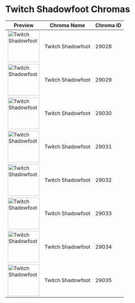 # Twitch Shadowfoot Chromas

| Preview | Chroma Name | Chroma ID |
|---|---|---|
| <img src='https://raw.communitydragon.org/latest/plugins/rcp-be-lol-game-data/global/default/v1/champion-chroma-images/29/29028.png' alt='Twitch Shadowfoot' width='100'> | Twitch Shadowfoot | 29028 |
| <img src='https://raw.communitydragon.org/latest/plugins/rcp-be-lol-game-data/global/default/v1/champion-chroma-images/29/29029.png' alt='Twitch Shadowfoot' width='100'> | Twitch Shadowfoot | 29029 |
| <img src='https://raw.communitydragon.org/latest/plugins/rcp-be-lol-game-data/global/default/v1/champion-chroma-images/29/29030.png' alt='Twitch Shadowfoot' width='100'> | Twitch Shadowfoot | 29030 |
| <img src='https://raw.communitydragon.org/latest/plugins/rcp-be-lol-game-data/global/default/v1/champion-chroma-images/29/29031.png' alt='Twitch Shadowfoot' width='100'> | Twitch Shadowfoot | 29031 |
| <img src='https://raw.communitydragon.org/latest/plugins/rcp-be-lol-game-data/global/default/v1/champion-chroma-images/29/29032.png' alt='Twitch Shadowfoot' width='100'> | Twitch Shadowfoot | 29032 |
| <img src='https://raw.communitydragon.org/latest/plugins/rcp-be-lol-game-data/global/default/v1/champion-chroma-images/29/29033.png' alt='Twitch Shadowfoot' width='100'> | Twitch Shadowfoot | 29033 |
| <img src='https://raw.communitydragon.org/latest/plugins/rcp-be-lol-game-data/global/default/v1/champion-chroma-images/29/29034.png' alt='Twitch Shadowfoot' width='100'> | Twitch Shadowfoot | 29034 |
| <img src='https://raw.communitydragon.org/latest/plugins/rcp-be-lol-game-data/global/default/v1/champion-chroma-images/29/29035.png' alt='Twitch Shadowfoot' width='100'> | Twitch Shadowfoot | 29035 |
